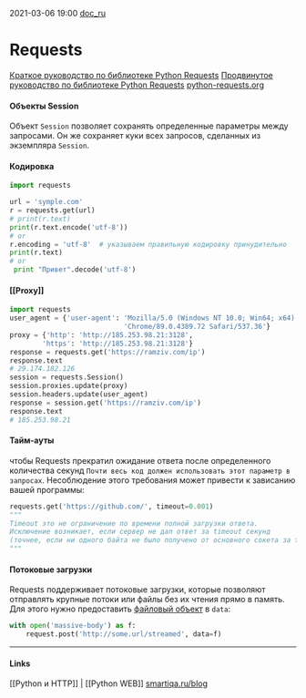 2021-03-06 19:00
[doc_ru](https://docs-python.ru/packages/modul-requests-python/sessii-seansy-session/)
# Requests
[Краткое руководство по библиотеке Python Requests](https://pythonru.com/biblioteki/kratkoe-rukovodstvo-po-biblioteke-python-requests)
[Продвинутое руководство по библиотеке Python Requests](https://pythonru.com/biblioteki/prodvinutoe-rukovodstvo-po-biblioteke-python-requests)
[python-requests.org](https://docs.python-requests.org/en/master/api/#request-sessions)
#### Объекты Session
Объект `Session` позволяет сохранять определенные параметры между запросами. Он же сохраняет куки всех запросов, сделанных из экземпляра `Session`.

#### Кодировка
```python
import requests

url = 'symple.com'
r = requests.get(url)
# print(r.text)
print(r.text.encode('utf-8'))
# or
r.encoding = 'utf-8'  # указываем правильную кодировку принудительно
print(r.text)
# or
 print "Привет".decode('utf-8')
```
#### [[Proxy]]
```py
import requests
user_agent = {'user-agent': 'Mozilla/5.0 (Windows NT 10.0; Win64; x64) AppleWebKit/537.36 (KHTML, like Gecko) '
                            'Chrome/89.0.4389.72 Safari/537.36'}
proxy = {'http': 'http://185.253.98.21:3128',
     	'https': 'http://185.253.98.21:3128'}
response = requests.get('https://ramziv.com/ip')
response.text
# 29.174.182.126
session = requests.Session()
session.proxies.update(proxy)
session.headers.update(user_agent)
response = session.get('https://ramziv.com/ip')
response.text
# 185.253.98.21
```

#### Тайм-ауты
чтобы Requests прекратил ожидание ответа после определенного количества секунд
`Почти весь код должен использовать этот параметр в запросах`. Несоблюдение этого требования может привести к зависанию вашей программы:
```python
requests.get('https://github.com/', timeout=0.001)
"""
Timeout это не ограничение по времени полной загрузки ответа. 
Исключение возникает, если сервер не дал ответ за timeout секунд 
(точнее, если ни одного байта не было получено от основного сокета за timeout секунд).
"""
```
#### Потоковые загрузки
Requests поддерживает потоковые загрузки, которые позволяют отправлять крупные потоки или файлы без их чтения прямо в память. Для этого нужно предоставить [файловый объект](https://pythonru.com/osnovy/fajly-v-python-vvod-vyvod) в `data`:
```py
with open('massive-body') as f:
    request.post('http://some.url/streamed', data=f)
```
_____________
#### Links
[[Python и HTTP]] | [[Python WEB]]
[smartiqa.ru/blog](https://smartiqa.ru/blog/python-requests)